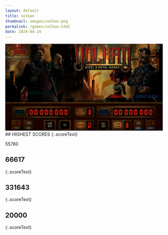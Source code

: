 ```yaml
---
layout: default
title: volkan
thumbnail: images/volkan.png
permalink: /games/volkan.html
date: 2024-04-24
---
```


<img src="../images/volkan.png" class="gameThumbnail img-fluid mx-auto align-middle">
## HIGHEST SCORES
{:.scoreText}

55780

## 66617
{:.scoreText}


## 331643
{:.scoreText}


## 20000
{:.scoreText}


